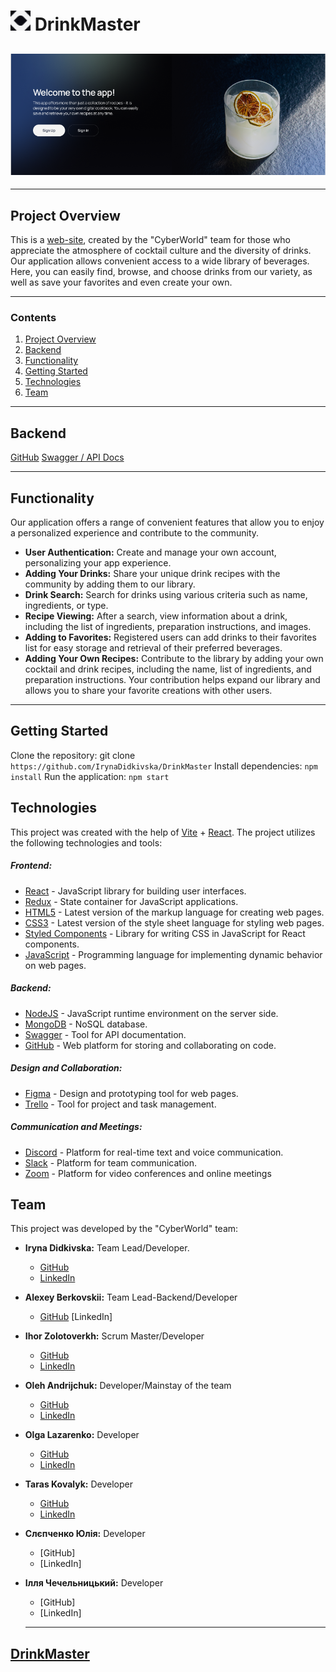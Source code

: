 # <img src="./public/logo.png" width="32" alt="React"> DrinkMaster

## <img src="./public/DrinkMaster.png" alt="React">

---

## Project Overview

This is a [web-site](https://drink-master-project.vercel.app/signin), created by
the "CyberWorld" team for those who appreciate the atmosphere of cocktail
culture and the diversity of drinks. Our application allows convenient access to
a wide library of beverages. Here, you can easily find, browse, and choose
drinks from our variety, as well as save your favorites and even create your
own.

---

### Contents

1. [Project Overview](#project-overview)
2. [Backend](#backend)
3. [Functionality](#functionality)
4. [Getting Started](#getting-started)
5. [Technologies](#technologies)
6. [Team](#team)

---

## Backend

[GitHub](https://github.com/BerkovskiiAlex/Drink-master-project-backend)
[Swagger / API Docs](https://drink-master-service.onrender.com/api-docs/)

---

## Functionality

Our application offers a range of convenient features that allow you to enjoy a
personalized experience and contribute to the community.

- **User Authentication:** Create and manage your own account, personalizing
  your app experience.
- **Adding Your Drinks:** Share your unique drink recipes with the community by
  adding them to our library.
- **Drink Search:** Search for drinks using various criteria such as name,
  ingredients, or type.
- **Recipe Viewing:** After a search, view information about a drink, including
  the list of ingredients, preparation instructions, and images.
- **Adding to Favorites:** Registered users can add drinks to their favorites
  list for easy storage and retrieval of their preferred beverages.
- **Adding Your Own Recipes:** Contribute to the library by adding your own
  cocktail and drink recipes, including the name, list of ingredients, and
  preparation instructions. Your contribution helps expand our library and
  allows you to share your favorite creations with other users.

---

## Getting Started

Clone the repository: git clone `https://github.com/IrynaDidkivska/DrinkMaster`
Install dependencies: `npm install` Run the application: `npm start`

## Technologies

This project was created with the help of [Vite](https://vitejs.dev/) +
[React](https://reactjs.org/). The project utilizes the following technologies
and tools:

##### Frontend:

- [React](https://reactjs.org/) - JavaScript library for building user
  interfaces.
- [Redux](https://redux.js.org/) - State container for JavaScript applications.
- [HTML5](https://developer.mozilla.org/en-US/docs/Web/Guide/HTML/HTML5) -
  Latest version of the markup language for creating web pages.
- [CSS3](https://developer.mozilla.org/en-US/docs/Archive/CSS3) - Latest version
  of the style sheet language for styling web pages.
- [Styled Components](https://styled-components.com/) - Library for writing CSS
  in JavaScript for React components.
- [JavaScript](https://developer.mozilla.org/en-US/docs/Web/JavaScript) -
  Programming language for implementing dynamic behavior on web pages.

##### Backend:

- [NodeJS](https://nodejs.org/) - JavaScript runtime environment on the server
  side.
- [MongoDB](https://www.mongodb.com/) - NoSQL database.
- [Swagger](https://swagger.io/) - Tool for API documentation.
- [GitHub](https://github.com/) - Web platform for storing and collaborating on
  code.

##### Design and Collaboration:

- [Figma](https://www.figma.com/) - Design and prototyping tool for web pages.
- [Trello](https://trello.com/) - Tool for project and task management.

##### Communication and Meetings:

- [Discord](https://discord.com/) - Platform for real-time text and voice
  communication.
- [Slack](https://slack.com/) - Platform for team communication.
- [Zoom](https://zoom.us/) - Platform for video conferences and online meetings

## Team

This project was developed by the "CyberWorld" team:

- **Iryna Didkivska:** Team Lead/Developer.
  - [GitHub](https://github.com/IrynaDidkivska)
  - [LinkedIn](https://www.linkedin.com/in/iryna-didkivska/)
- **Alexey Berkovskii:** Team Lead-Backend/Developer
  - [GitHub](https://github.com/BerkovskiiAlex) [LinkedIn]
- **Ihor Zolotoverkh:** Scrum Master/Developer
  - [GitHub](https://github.com/IhorZolot)
  - [LinkedIn](www.linkedin.com/in/ihor-zolotoverkh)
- **Oleh Andrijchuk:** Developer/Mainstay of the team
  - [GitHub](https://github.com/OAndrijchuk)
  - [LinkedIn](https://www.linkedin.com/in/oleh-andrijchuk/)
- **Olga Lazarenko:** Developer
  - [GitHub](https://github.com/Olga-Olga)
  - [LinkedIn](https://www.linkedin.com/in/)
- **Taras Kovalyk:** Developer
  - [GitHub](https://github.com/tarik2454)
  - [LinkedIn](https://www.linkedin.com/in/taras-kovalyk/)
- **Слєпченко Юлія:** Developer
  - [GitHub]
  - [LinkedIn]
- **Ілля Чечельницький:** Developer

  - [GitHub]
  - [LinkedIn]

  ***

## [DrinkMaster](https://drink-master-project.vercel.app/signin)
